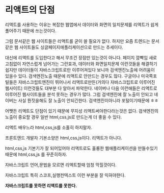 # 리액트의 단점

리액트를 사용하는 이유는 복잡한 웹앱에서 데이터와 화면의 일치문제를 리액트가 쉽게 풀어주기 때문에 쓰는것이다.

그럼 문서같은 웹 사이트들은 리액트를 굳이 쓸 필요가 없다.
하지만 요즘 트렌드는 문서같은 웹 사이트들도 싱글페이지애플리케이션으로 만드는 추세이다.

대신에 리액트를 도입한다고 해서 무조건 장점만 있는것이 아니다. 페이지 깜빡임 새로고침없이 자연스럽게 넘어가는 그런효과, 데이터와 화면일치문제 이런것들을 해결하기 쉽지만 데이터들이 자바스크립트로만 이루어져있다 보니까 검색엔진노출에 어려움이 있을수 있다. 검색엔진노출 때문에 리액트로 안만드는 경우도 많다. 구글이나 미국쪽포털들은 자바스크립트엔진이 뛰어나서 리액트로만든(거의다 자바스크립트로 이루어진 웹사이트) 이런것들도 대부분 다 알아서 파악한다. 네이버나 다음 이런애들은 리액트로 이루어진 웹사이트들을 분석 못하는 경우가 많다. 그럼 검색엔진에 잘 노출이 안되고 네이버는 사실 뭔짓을해도 잘 노출이 안되긴한다. 검색엔진이아니라 포털이기때문에 ㅎㅎ

어쨋든 리액트도 단점이 있기 때문에 무지성 리액트써야한다라는것은 없다. 검색엔진의 노출이 중요할 경우 일반 html,css,js로 만드는게 더 좋을 수 있다.

리액트 배우느라 html,css,js를 소홀히 하지말자.

프론트엔드 개발자 기본소양은 html,css,js이다.
리액트가 아니다.

html,css,js 기본기가 잘 되어있어야 리액트로도 훌륭한 웹애플리케이션을 만들수있기 때문에 html,css,js 를 꾸준히하자.

자바스크립트 언어,문법을 모르면 리액트할때 엄청 막힐것이다.

자바스크립트 특히 스코프,실행컨텍스트 이런 부분을 잘 익혀야한다.

**자바스크립트를 못하면 리액트를 못한다.**
